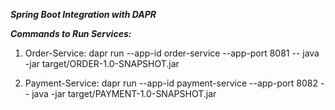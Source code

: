 ***********Spring Boot Integration with DAPR***********


  ***********Commands to Run Services:***********

  1. Order-Service:
  dapr run --app-id order-service --app-port 8081 -- java -jar target/ORDER-1.0-SNAPSHOT.jar

  2. Payment-Service:
  dapr run --app-id payment-service --app-port 8082 -- java -jar target/PAYMENT-1.0-SNAPSHOT.jar
